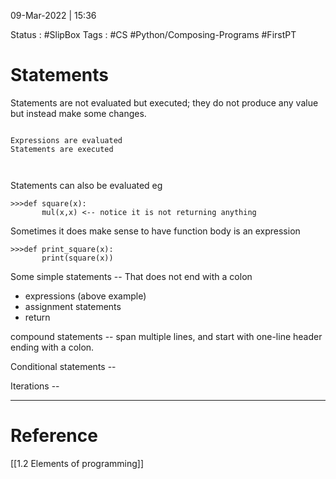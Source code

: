 09-Mar-2022 | 15:36

Status : #SlipBox 
Tags : #CS #Python/Composing-Programs #FirstPT 



# Statements
Statements are not evaluated but executed; they do not produce any value but instead make some changes.


```ad-tip

Expressions are evaluated
Statements are executed



```

Statements can also be evaluated eg
 ```
 >>>def square(x):
	    mul(x,x) <-- notice it is not returning anything
```

Sometimes it does make sense to have function body is an expression
 ```
 >>>def print_square(x):
	    print(square(x))
```

Some simple statements -- That does not end with a colon
- expressions (above example)
- assignment statements
- return

compound statements -- span multiple lines, and start with one-line header ending with a colon.

Conditional statements -- 

Iterations -- 



---

# Reference
[[1.2 Elements of programming]]